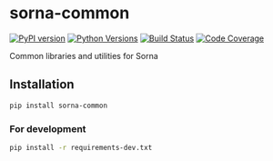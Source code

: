sorna-common
============

[![PyPI version](https://badge.fury.io/py/sorna-common.svg)](https://badge.fury.io/py/sorna-common)
[![Python Versions](https://img.shields.io/pypi/pyversions/sorna-common.svg)](https://pypi.org/project/sorna-common/)
[![Build Status](https://travis-ci.org/lablup/sorna-common.svg?branch=master)](https://travis-ci.org/lablup/sorna-common)
[![Code Coverage](https://codecov.io/gh/lablup/sorna-common/branch/master/graph/badge.svg)](https://codecov.io/gh/lablup/sorna-common)

Common libraries and utilities for Sorna


Installation
------------

```sh
pip install sorna-common
```

### For development

```sh
pip install -r requirements-dev.txt
```
